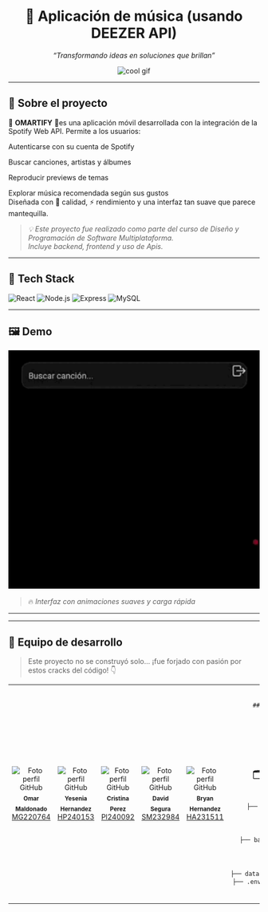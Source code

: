 <h1 align="center">🚀 Aplicación de música (usando DEEZER API)</h1>
<p align="center"><em>“Transformando ideas en soluciones que brillan”</em></p>

<p align="center">
  <img src="https://media.giphy.com/media/v1.Y2lkPTc5MGI3NjExZGQ4ZTQ5OTRmZWZlN2NmMDA1NDViZTYxNjU2YjIwOTYzN2YwZDUwMyZjdD1n/f9k1tV7HyORcngKF8v/giphy.gif" alt="cool gif" width="30" height="20"/>
</p>

---

## 🧠 Sobre el proyecto

🎵 **OMARTIFY**  🎵es una aplicación móvil desarrollada con la integración de la Spotify Web API.
Permite a los usuarios:

Autenticarse con su cuenta de Spotify

Buscar canciones, artistas y álbumes

Reproducir previews de temas

Explorar música recomendada según sus gustos  
Diseñada con 💎 calidad, ⚡ rendimiento y una interfaz tan suave que parece mantequilla.

> _💡 Este proyecto fue realizado como parte del curso de Diseño y Programación de Software Multiplataforma._  
> _Incluye backend, frontend y uso de Apis._

---

## 🚨 Tech Stack

![React](https://img.shields.io/badge/-React-61DAFB?logo=react&logoColor=white&style=for-the-badge)
![Node.js](https://img.shields.io/badge/-Node.js-339933?logo=node.js&logoColor=white&style=for-the-badge)
![Express](https://img.shields.io/badge/-Express.js-000000?logo=express&logoColor=white&style=for-the-badge)
![MySQL](https://img.shields.io/badge/-MySQL-4479A1?logo=mysql&logoColor=white&style=for-the-badge)

---

## 🖼️ Demo

<p align="center">
  <img src="https://github.com/bryanwii/PROYECTO_CATEDRA_DPS/blob/demo/Demo%20(online-video-cutter.com).gif" alt="demo gif" width="600" />
</p>

> 🔥 *Interfaz con animaciones suaves y carga rápida*

---

---

## 🎨 Equipo de desarrollo

> Este proyecto no se construyó solo... ¡fue forjado con pasión por estos cracks del código! 👇

<table align="center">
  <tr>
     </td>
    <td align="center">
      <img src="https://github.com/OmarArturoGG.png" width="100px;" alt="Foto perfil GitHub"/>
      <br />
      <sub><b>Omar Maldonado</b></sub><br/>
      <a href="https://github.com/OmarArturoGG" target="_blank">MG220764</a>
    </td>
    <td align="center">
      <img src="https://github.com/Yesi-Hernandez.png" width="100px;" alt="Foto perfil GitHub"/>
      <br />
      <sub><b>Yesenia Hernandez</b></sub><br/>
      <a href="https://github.com/Yesi-Hernandez" target="_blank">HP240153</a>
    </td>
  <td align="center">
      <img src="https://github.com/Cristina-Lue.png" width="100px;" alt="Foto perfil GitHub"/>
      <br />
      <sub><b>Cristina Perez</b></sub><br/>
      <a href="https://github.com/Cristina-Lue" target="_blank">Pl240092</a>
    </td>
    <td align="center">
      <img src="https://github.com/Isaaasanchezz123.png" width="100px;" alt="Foto perfil GitHub"/>
      <br />
      <sub><b>David Segura</b></sub><br/>
      <a href="https://github.com/Isaaasanchezz123" target="_blank">SM232984</a>
    </td>
     <td align="center">
      <img src="https://github.com/bryanwii.png" width="100px;" alt="Foto perfil GitHub"/>
      <br />
      <sub><b>Bryan Hernandez</b></sub><br/>
      <a href="https://github.com/bryanwii" target="_blank">HA231511</a>
    </td>
     <td align="center">
     
                                                     ## 🛠️ Instrucciones para Probar Nuevas Funcionalidades
                                                         ## 🛠️ Herramientas utilizadas
                                                          REACT NATIVE Y API DEEZER

## 🗂️ Estructura del proyecto
```bash
NombreDelProyecto/
├── frontend/          # Aplicación React
│   ├── src/
│   │   ├── components/
│   │   └── pages/
├── backend/           # API REST con Express
│   ├── controllers/
│   ├── routes/
│   └── config/
├── database/          # Script y estructura de BD
├── .env               # Configuración de entorno
├── README.md          
